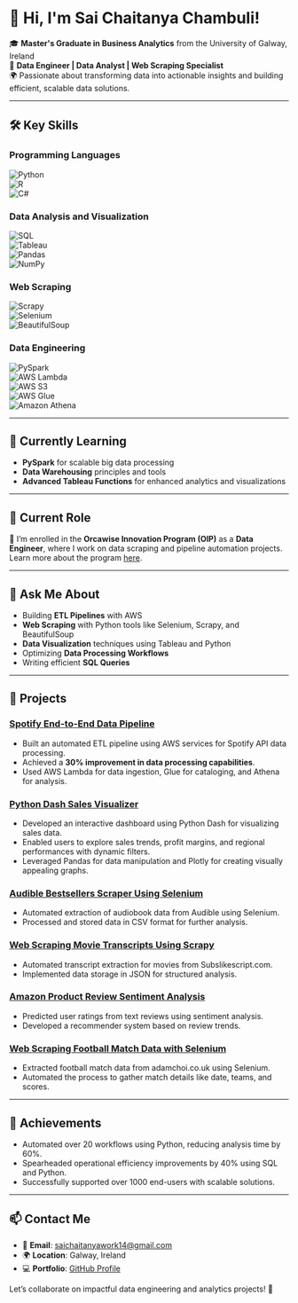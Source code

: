 
# 👋 Hi, I'm Sai Chaitanya Chambuli!  

🎓 **Master's Graduate in Business Analytics** from the University of Galway, Ireland  
💼 **Data Engineer | Data Analyst | Web Scraping Specialist**  
🌍 Passionate about transforming data into actionable insights and building efficient, scalable data solutions.

---

## 🛠️ **Key Skills**

### Programming Languages  
![Python](https://img.shields.io/badge/Python-3776AB?style=for-the-badge&logo=python&logoColor=white)  
![R](https://img.shields.io/badge/R-276DC3?style=for-the-badge&logo=r&logoColor=white)  
![C#](https://img.shields.io/badge/C%23-239120?style=for-the-badge&logo=c-sharp&logoColor=white)

### Data Analysis and Visualization  
![SQL](https://img.shields.io/badge/SQL-336791?style=for-the-badge&logo=microsoft-sql-server&logoColor=white)  
![Tableau](https://img.shields.io/badge/Tableau-E97627?style=for-the-badge&logo=tableau&logoColor=white)  
![Pandas](https://img.shields.io/badge/Pandas-150458?style=for-the-badge&logo=pandas&logoColor=white)  
![NumPy](https://img.shields.io/badge/NumPy-013243?style=for-the-badge&logo=numpy&logoColor=white)

### Web Scraping  
![Scrapy](https://img.shields.io/badge/Scrapy-663399?style=for-the-badge&logo=scrapy&logoColor=white)  
![Selenium](https://img.shields.io/badge/Selenium-43B02A?style=for-the-badge&logo=selenium&logoColor=white)  
![BeautifulSoup](https://img.shields.io/badge/BeautifulSoup-3776AB?style=for-the-badge&logo=python&logoColor=white)

### Data Engineering  
![PySpark](https://img.shields.io/badge/PySpark-E25A1C?style=for-the-badge&logo=apache-spark&logoColor=white)  
![AWS Lambda](https://img.shields.io/badge/AWS%20Lambda-FF9900?style=for-the-badge&logo=amazon-aws&logoColor=white)  
![AWS S3](https://img.shields.io/badge/AWS%20S3-569A31?style=for-the-badge&logo=amazon-s3&logoColor=white)  
![AWS Glue](https://img.shields.io/badge/AWS%20Glue-FF9900?style=for-the-badge&logo=amazon-aws&logoColor=white)  
![Amazon Athena](https://img.shields.io/badge/Amazon%20Athena-232F3E?style=for-the-badge&logo=amazon-aws&logoColor=white)

---

## 🌱 **Currently Learning**
- **PySpark** for scalable big data processing  
- **Data Warehousing** principles and tools  
- **Advanced Tableau Functions** for enhanced analytics and visualizations  

---

## 🔭 **Current Role**
💼 I’m enrolled in the **Orcawise Innovation Program (OIP)** as a **Data Engineer**, where I work on data scraping and pipeline automation projects. Learn more about the program [here](https://www.orcawise.com/careers/data-engineer-web-scraping).

---

## 💬 **Ask Me About**
- Building **ETL Pipelines** with AWS  
- **Web Scraping** with Python tools like Selenium, Scrapy, and BeautifulSoup  
- **Data Visualization** techniques using Tableau and Python  
- Optimizing **Data Processing Workflows**  
- Writing efficient **SQL Queries**  

---

## 📂 **Projects**

### [Spotify End-to-End Data Pipeline](https://github.com/chaitusai14/spotify-end-to-end-data-pipeline-project-python)  
- Built an automated ETL pipeline using AWS services for Spotify API data processing.  
- Achieved a **30% improvement in data processing capabilities**.  
- Used AWS Lambda for data ingestion, Glue for cataloging, and Athena for analysis.

### [Python Dash Sales Visualizer](https://github.com/chaitusai14/python-dash-sales-visualizer)  
- Developed an interactive dashboard using Python Dash for visualizing sales data.  
- Enabled users to explore sales trends, profit margins, and regional performances with dynamic filters.  
- Leveraged Pandas for data manipulation and Plotly for creating visually appealing graphs.

### [Audible Bestsellers Scraper Using Selenium](https://github.com/chaitusai14/Audible-Bestsellers-Scraper-Using-Selenium)  
- Automated extraction of audiobook data from Audible using Selenium.  
- Processed and stored data in CSV format for further analysis.

### [Web Scraping Movie Transcripts Using Scrapy](https://github.com/chaitusai14/Webscraping-Movie-Transcripts-Using-Scrapy)  
- Automated transcript extraction for movies from Subslikescript.com.  
- Implemented data storage in JSON for structured analysis.

### [Amazon Product Review Sentiment Analysis](https://github.com/chaitusai14/Amazon-Product-Review-Sentiment-Analysis)  
- Predicted user ratings from text reviews using sentiment analysis.  
- Developed a recommender system based on review trends.

### [Web Scraping Football Match Data with Selenium](https://github.com/chaitusai14/Web-Scraping-Football-Match-Data-with-Selenium)  
- Extracted football match data from adamchoi.co.uk using Selenium.  
- Automated the process to gather match details like date, teams, and scores.

---

## 🌟 **Achievements**  
- Automated over 20 workflows using Python, reducing analysis time by 60%.  
- Spearheaded operational efficiency improvements by 40% using SQL and Python.  
- Successfully supported over 1000 end-users with scalable solutions.  

---

## 📫 **Contact Me**

- 📧 **Email**: [saichaitanyawork14@gmail.com](mailto:saichaitanyawork14@gmail.com)  
- 🌍 **Location**: Galway, Ireland  
- 💻 **Portfolio**: [GitHub Profile](https://github.com/chaitusai14)

Let’s collaborate on impactful data engineering and analytics projects! 🚀  
